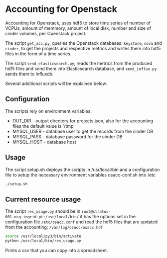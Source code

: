 # Accounting for Openstack

Accounting for Openstack, uses hdf5 to store time series of number of VCPUs, amount of memmory,
amount of local disk, number and size of cinder volumes, per Openstack project.

The script `get_acc.py`, queries the Openstack databases: `keystone`, `nova` and `cinder`, to get
the projects and respective metrics and writes them into hdf5 files in the form of a time series.

The script `send_elasticsearch.py`, reads the metrics from the produced hdf5 files and send them
into Elasticsearch database, and `send_influx.py` sends them to Influxdb.

Several additional scripts will be explained below.

## Configuration

The scripts rely on environment variables:

* OUT_DIR - output directory for projects.json, also for the accounting files the default value is '/tmp' 
* MYSQL_USER - database user to get the records from the cinder DB
* MYSQL_PASS - database password for the cinder DB
* MYSQL_HOST - database host

## Usage

The script setup.sh deploys the scripts in /usr/local/bin and a configuration file to setup the necessary environment
variables osacc-conf.sh into /etc

```bash
./setup.sh
```

## Current resource usage

The script `res_usage.py` should be in `root@stratus-001.ncg.ingrid.pt:/usr/local/bin/` it has the options set in the
configuration file `/etc/osacc.conf` and read the hdf5 files that are updated from the accounting: `/var/log/osacc/osacc.hdf`

```bash
source /usr/local/py3/bin/activate
python /usr/local/bin/res_usage.py
```

Prints a csv that you can copy into a spreadsheet.
